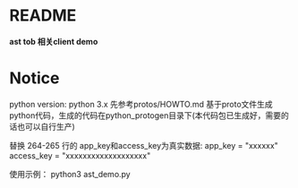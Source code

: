 # README

**ast tob 相关client demo**

# Notice
python version: python 3.x
先参考protos/HOWTO.md 基于proto文件生成python代码，生成的代码在python_protogen目录下(本代码包已生成好，需要的话也可以自行生产)

替换 264-265 行的 app_key和access_key为真实数据:
app_key = "xxxxxx"
access_key = "xxxxxxxxxxxxxxxxxxx"

使用示例：
python3 ast_demo.py
